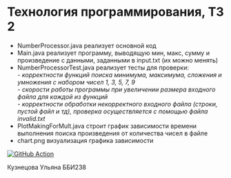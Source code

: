 # Технология программирования, ТЗ 2

* NumberProcessor.java реализует основной код
* Main.java реализует программу, выводящую мин, макс, сумму и произведение с данными, заданными в input.txt (их можно менять)
* NumberProcessorTest.java реализует тесты для проверки:  
*- корректности функций поиска минимума, максимума, сложения и умножения с набором чисел 1, 3, 5, 7, 9*  
*- скорости работы программы при увеличении размера входного файла для каждой из функций*  
*- корректности обработки некорректного входного файла (строки, пустой файл и тд), проверка осуществляется с помощью файла invalid.txt* 
* PlotMakingForMult.java строит график зависимости времени выполнения поиска произведения от количества чисел в файле
* chart.png визуализация графика зависимости

[![GitHub Action](https://github.com/superproger3000/tz2/actions/workflows/maven.yml/badge.svg)](https://github.com/superproger3000/tz2/actions/workflows/maven.yml)


Кузнецова Ульяна ББИ238
